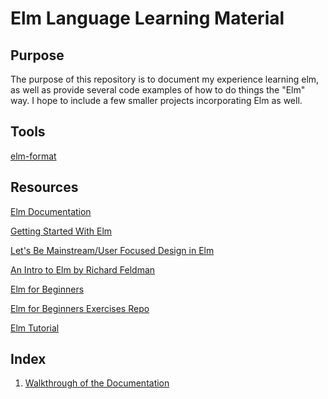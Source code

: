 # Elm Language Learning Material

## Purpose

The purpose of this repository is to document my experience learning elm, as well as provide several code examples
of how to do things the "Elm" way. I hope to include a few smaller projects incorporating Elm as well.

## Tools

[elm-format](https://github.com/avh4/elm-format)

## Resources

[Elm Documentation](http://elm-lang.org/docs)

[Getting Started With Elm](https://guide.elm-lang.org/)

[Let's Be Mainstream/User Focused Design in Elm](http://www.elmbark.com/2016/03/16/mainstream-elm-user-focused-design)

[An Intro to Elm by Richard Feldman](https://www.youtube.com/watch?v=zBHB9i8e3Kc)

[Elm for Beginners](http://courses.knowthen.com/p/elm-for-beginners)

[Elm for Beginners Exercises Repo](https://github.com/knowthen/elm)

[Elm Tutorial](https://www.elm-tutorial.org/en/)


## Index

1. [Walkthrough of the Documentation](https://github.com/garrett-vangilder/ElmLearningMaterial/tree/master/docExamples)
